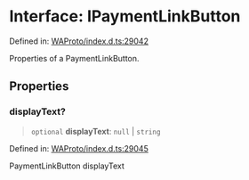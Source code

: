 # Interface: IPaymentLinkButton

Defined in: [WAProto/index.d.ts:29042](https://github.com/Fokusdotid/bail/blob/c270ba4454f95d50cec87a9d90b03360fac7058e/WAProto/index.d.ts#L29042)

Properties of a PaymentLinkButton.

## Properties

### displayText?

> `optional` **displayText**: `null` \| `string`

Defined in: [WAProto/index.d.ts:29045](https://github.com/Fokusdotid/bail/blob/c270ba4454f95d50cec87a9d90b03360fac7058e/WAProto/index.d.ts#L29045)

PaymentLinkButton displayText
